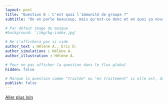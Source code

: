 ```yaml
---
layout: post
title: "Question 8 : C'est quoi l'immunité de groupe ?"
subtitle: "On en parle beaucoup, mais qu'est-ce donc et en quoi ça nous concerne tous ?"

# Par défaut image du masque
#background: '/img/bg-index.jpg'

# Ne s'affichera pas si vide
author_text : Hélène A., Eric D. 
author_simulations : Hélène A.
author_illustration : Hélène A.

# Pour ne pas afficher la question dans le flux global
hidden: false

# Marque la question comme "traitée" ou "en traitement" si elle est, dans cette ordre, publiée ou non
publish: false
---
```



<a href="{% post_url 2020-03-26-q1-1 %}" class="btn btn-primary">Aller plus loin</a>
